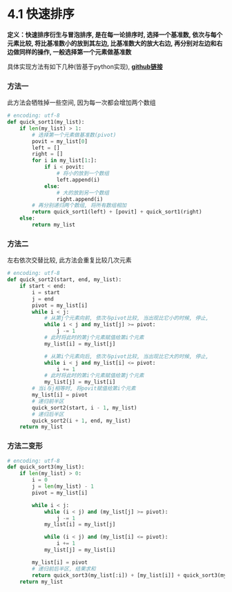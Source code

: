 # 4.1 快速排序

**定义：快速排序衍生与冒泡排序, 是在每一论排序时, 选择一个基准数, 
依次与每个元素比较, 将比基准数小的放到其左边, 比基准数大的放大右边, 
再分别对左边和右边做同样的操作, 一般选择第一个元素做基准数**

具体实现方法有如下几种(皆基于python实现), 
**[github链接](https://github.com/JustMeliyu/Algorithm/blob/master/quick_sort.py)**

### 方法一 
此方法会牺牲掉一些空间, 因为每一次都会增加两个数组
```python
# encoding: utf-8
def quick_sort1(my_list):
    if len(my_list) > 1:
        # 选择第一个元素做基准数(pivot)
        povit = my_list[0]
        left = []
        right = []
        for i in my_list[1:]:
            if i < povit:
                # 将小的放到一个数组
                left.append(i)
            else:
                # 大的放到另一个数组
                right.append(i)
        # 再分别递归两个数组, 将所有数组相加
        return quick_sort1(left) + [povit] + quick_sort1(right)
    else:
        return my_list
```

### 方法二
左右依次交替比较, 此方法会重复比较几次元素
```python
# encoding: utf-8
def quick_sort2(start, end, my_list):
    if start < end:
        i = start
        j = end
        pivot = my_list[i]
        while i < j:
            # 从第j个元素向前, 依次与pivot比较, 当出现比它小的时候, 停止,
            while i < j and my_list[j] >= pivot:
                j -= 1
            # 此时将此时的第j个元素赋值给第i个元素
            my_list[i] = my_list[j]

            # 从第i个元素向后, 依次与pivot比较, 当出现比它大的时候, 停止,
            while i < j and my_list[i] <= pivot:
                i += 1
            # 此时将此时的第i个元素赋值给第j个元素
            my_list[j] = my_list[i]
        # 当i与j相等时, 将povit赋值给第i个元素
        my_list[i] = pivot
        # 递归前半区
        quick_sort2(start, i - 1, my_list)
        # 递归后半区
        quick_sort2(i + 1, end, my_list)
    return my_list            
```

### 方法二变形

```python
# encoding: utf-8
def quick_sort3(my_list):
    if len(my_list) > 0:
        i = 0
        j = len(my_list) - 1
        pivot = my_list[i]

        while i < j:
            while (i < j) and (my_list[j] >= pivot):
                j -= 1
            my_list[i] = my_list[j]

            while (i < j) and (my_list[i] <= pivot):
                i += 1
            my_list[j] = my_list[i]

        my_list[i] = pivot
        # 递归前后半区, 结果求和
        return quick_sort3(my_list[:i]) + [my_list[i]] + quick_sort3(my_list[i + 1:])
    return my_list
``` 